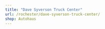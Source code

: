 ```yaml
---
title: "Dave Syverson Truck Center"
url: /rochester/dave-syverson-truck-center/
shop: Autohaus
---
```

